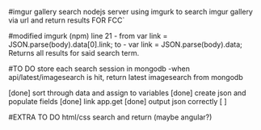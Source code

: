 #imgur gallery search
nodejs server using imgurk to search imgur gallery via url and return results
FOR FCC`

#modified imgurk (npm)
line 21 - from var link = JSON.parse(body).data[0].link;
to - var link = JSON.parse(body).data;
Returns all results for said search term.

#TO DO
store each search session in mongodb
-when api/latest/imagesearch is hit, return latest imagesearch from mongodb

[done] sort through data and assign to variables
[done] create json and populate fields
[done] link app.get
[done] output json correctly
[ ] 

#EXTRA TO DO
html/css search and return (maybe angular?)
